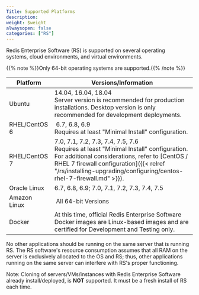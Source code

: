 ```yaml
---
Title: Supported Platforms
description:
weight: $weight
alwaysopen: false
categories: ["RS"]
---
```

Redis Enterprise Software (RS) is supported on several operating
systems, cloud environments, and virtual environments.

 {{% note %}}Only 64-bit operating systems are supported.{{% /note %}}

| **Platform** | **Versions/Information** |
|------------|-----------------|
| Ubuntu | 14.04, 16.04, 18.04<br>Server version is recommended for production installations. Desktop version is only recommended for development deployments. |
| RHEL/CentOS 6 |  6.7, 6.8, 6.9<br>Requires at least "Minimal Install" configuration. |
| RHEL/CentOS 7 | 7.0, 7.1, 7.2, 7.3, 7.4, 7.5, 7.6<br>Requires at least "Minimal Install" configuration. For additional considerations, refer to [CentOS / RHEL 7 firewall configuration]({{< relref "/rs/installing-upgrading/configuring/centos-rhel-7-firewall.md" >}}). |
| Oracle Linux | 6.7, 6.8, 6.9; 7.0, 7.1, 7.2, 7.3, 7.4, 7.5 |
| Amazon Linux | All 64-bit Versions |
| Docker | At this time, official Redis Enterprise Software Docker images are Linux-based images and are certified for Development and Testing only. |

No other applications should be running on the same server that is
running RS. The RS software's resource consumption assumes that all RAM
on the server is exclusively allocated to the OS and RS; thus, other
applications running on the same server can interfere with RS's proper
functioning.

Note: Cloning of servers/VMs/instances with Redis Enterprise Software
already install/deployed, is **NOT** supported. It must be a fresh
install of RS each time.
